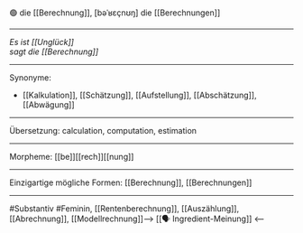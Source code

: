🟢 die [[Berechnung]], [bəˈʁɛçnʊŋ]
die [[Berechnungen]]


---
*Es ist [[Unglück]]*  
*sagt die [[Berechnung]]*  


---
Synonyme:
- [[Kalkulation]], [[Schätzung]], [[Aufstellung]], [[Abschätzung]], [[Abwägung]]

---
Übersetzung: calculation, computation, estimation

---
Morpheme:
[[be]][[rech]][[nung]]

---
Einzigartige mögliche Formen: [[Berechnung]], [[Berechnungen]]

---
#Substantiv #Feminin, [[Rentenberechnung]], [[Auszählung]], [[Abrechnung]], [[Modellrechnung]]--> [[🗣️ Ingredient-Meinung]] <--